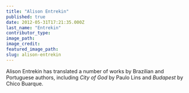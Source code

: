 ```yaml
---
title: "Alison Entrekin"
published: true
date: 2012-05-31T17:21:35.000Z
last_name: "Entrekin"
contributor_type:
image_path:
image_credit:
featured_image_path:
slug: alison-entrekin
---
```


Alison Entrekin has translated a number of works by Brazilian and Portuguese authors, including _City of God_ by Paulo Lins and _Budapest_ by Chico Buarque.

